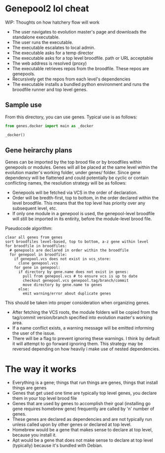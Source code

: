 # Genepool2 lol cheat

WIP: Thoughts on how hatchery flow will work

* The user navigates to evolution master's page and downloads the standalone executable.
* The user runs the executable.
* The executable escalates to local admin.
* The executable asks for a temp director
* The executable asks for a top level broodfile. path or URL acceptable
* The web address is resolved (proxy)
* The executable retrieves repos from the broodfile. These repos are genepools.
* Recursively get the repos from each level's dependencies
* The executable installs a bundled python environment and runs the broodfile runner and top level genes.

## Sample use

From this directory, you can use genes. Typical use is as follows:

```python
from genes.docker import main as _docker

_docker()
```



## Gene heirarchy plans

Genes can be imported by the top brood file or by broodfiles within genepools or modules.
Genes will all be placed at the same level within the evolution master's working folder, under genes/ folder.
Since gene dependency will be flattened and could potentially be cyclic or contain conflicting names, the resolution strategy will be as follows:

* Genepools will be fetched via VCS in the order of declaration.
* Order will be bredth-first, top to bottom, in the order declared within the level broodfile. This means that the top level has priority over any subsequent level, etc.
* If only one module in a genepool is used, the genepool-level broodfile will still be imported in its entirity, before the module-level brood file.

Pseudocode algorithm:
```
clear all genes from genes
sort broodfiles level-based, top to bottom, a-z gene within level
for broodfile in broodfiles:
  # genepools are declared in order within the broodfile
  for genepool in broodfile:
    if genepool.vcs does not exist in vcs_store:
      clone genepool.vcs
    for gene in genepool:
      if directory by gene.name does not exist in genes:
        pull from genepool.vcs # to ensure vcs is up to date
        checkout genepool.vcs genepool.tag/branch/commit
        move directory by gene.name to genes
      else:
        emit warning/error about duplicate genes
```
This should be taken into proper consideration when organizing genes.
* After fetching the VCS roots, the module folders will be copied from the tag/commit version/branch specified into evolution master's working area.
* If a name conflict exists, a warning message will be emitted informing the user of the issue.
* There will be a flag to prevent ignoring these warnings.
I think by default it will attempt to go forward ignoring them.
This strategy may be reversed depending on how heavily i make use of nested dependencies.


# The way it works

* Everything is a gene; things that run things are genes, things that install things are genes
* Genes that get used one time are typically top level genes, you declare them in your top level brood file
* Genes that are used by genes to accomplish their goal (installing go gene requires homebrew gene) frequently are called by 'n' number of genes.
* These genes are declared as dependencies and are not typically run unless called upon by other genes or declared at top level.
* Homebrew would be a gene that makes sense to declare at top level, because you install it.
* Apt would be a gene that does not make sense to declare at top level (typically) because it's bundled with Debian.
